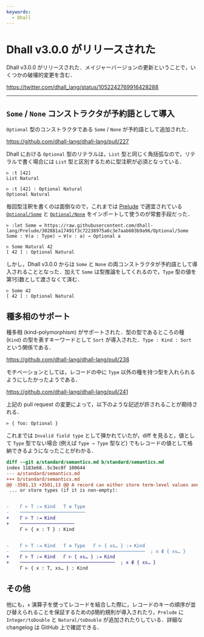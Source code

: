 ```yaml
---
keywords:
  - Dhall
---
```


# Dhall v3.0.0 がリリースされた

Dhall v3.0.0 がリリースされた．メイジャーバージョンの更新ということで，いくつかの破壊的変更を含む．

https://twitter.com/dhall_lang/status/1052242769916428288

---

## `Some` / `None` コンストラクタが予約語として導入

`Optional` 型のコンストラクタである `Some` / `None` が予約語として追加された．

https://github.com/dhall-lang/dhall-lang/pull/227

Dhall における `Optional` 型のリテラルは，`List` 型と同じく角括弧なので，リテラルで書く場合には `List` 型と区別するために型注釈が必須となっている．

```dhall
⊢ :t [42]
List Natural

⊢ :t [42] : Optional Natural
Optional Natural
```

毎回型注釈を書くのは面倒なので，これまでは [Prelude](https://github.com/dhall-lang/prelude) で適宜されている [`Optional/Some`](https://github.com/dhall-lang/Prelude/blob/302881a17491f3c72238975a6c3e7aab603b9a96/Optional/Some) と [`Optional/None`](https://github.com/dhall-lang/Prelude/blob/302881a17491f3c72238975a6c3e7aab603b9a96/Optional/None) をインポートして使うのが常套手段だった．

```dhall
⊢ :let Some = https://raw.githubusercontent.com/dhall-lang/Prelude/302881a17491f3c72238975a6c3e7aab603b9a96/Optional/Some
Some : ∀(a : Type) → ∀(v : a) → Optional a

⊢ Some Natural 42
[ 42 ] : Optional Natural
```

しかし，Dhall v3.0.0 からは `Some` と `None` の両コンストラクタが予約語として導入されることとなった．加えて `Some` は型推論をしてくれるので，`Type` 型の値を第1引数として渡さなくて済む．

```dhall
⊢ Some 42
[ 42 ] : Optional Natural
```

## 種多相のサポート

種多相 (kind-polymorphism) がサポートされた．型の型であるところの種 (`Kind`) の型を表すキーワードとして `Sort` が導入された．`Type : Kind : Sort` という関係である．

https://github.com/dhall-lang/dhall-lang/pull/238

モチベーションとしては，レコードの中に `Type` 以外の種を持つ型を入れられるようにしたかったようである．

https://github.com/dhall-lang/dhall-lang/pull/241

上記の pull request の変更によって，以下のような記述が許されることが期待される．

```dhall
⊢ { foo: Optional }
```

これまでは `Invalid field type` として弾かれていたが，diff を見ると，値として `Type` 型でない場合 (例えば `Type → Type` 型など) でもレコードの値として格納できるようになったことがわかる．

```diff
diff --git a/standard/semantics.md b/standard/semantics.md
index 1183e68..5c3ec0f 100644
--- a/standard/semantics.md
+++ b/standard/semantics.md
@@ -3501,13 +3501,13 @@ A record can either store term-level values and functions:
 ... or store types (if it is non-empty):


-    Γ ⊢ T :⇥ Kind   T ≡ Type
-    ────────────────────────
+    Γ ⊢ T :⇥ Kind
+    ────────────────────
     Γ ⊢ { x : T } : Kind


-    Γ ⊢ T :⇥ Kind   T ≡ Type   Γ ⊢ { xs… } :⇥ Kind
-    ──────────────────────────────────────────────  ; x ∉ { xs… }
+    Γ ⊢ T :⇥ Kind   Γ ⊢ { xs… } :⇥ Kind
+    ───────────────────────────────────  ; x ∉ { xs… }
     Γ ⊢ { x : T, xs… } : Kind
```

## その他

他にも，`∧` 演算子を使ってレコードを結合した際に，レコードのキーの順序が並び替えられることを保証するためのβ簡約規則が導入されたり，`Prelude` に `Integer/toDouble` と `Natural/toDouble` が追加されたりしている．詳細な changelog は GitHub 上で確認できる．

[](https://github.com/dhall-lang/dhall-lang/releases/tag/v3.0.0)
